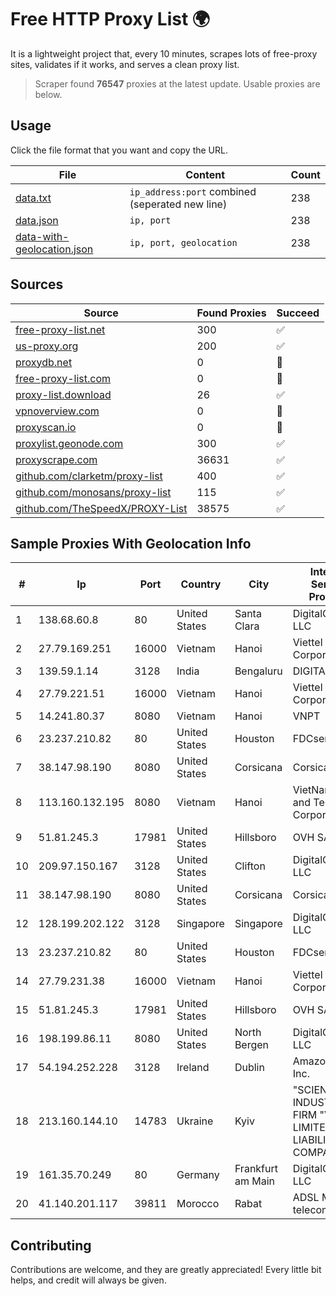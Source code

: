 
# Free HTTP Proxy List 🌍

It is a lightweight project that, every 10 minutes, scrapes lots of free-proxy sites, validates if it works, and serves a clean proxy list.


> Scraper found **76547** proxies at the latest update. Usable proxies are below.

## Usage

Click the file format that you want and copy the URL.


|File|Content|Count|
|----|-------|-----|
|[data.txt](https://raw.githubusercontent.com/themiralay/Proxy-List-World/master/data.txt)|`ip_address:port` combined (seperated new line)|238|
|[data.json](https://raw.githubusercontent.com/themiralay/Proxy-List-World/master/data.json)|`ip, port`|238|
|[data-with-geolocation.json](https://raw.githubusercontent.com/themiralay/Proxy-List-World/master/data-with-geolocation.json)|`ip, port, geolocation`|238|

## Sources

|Source|Found Proxies|Succeed|
|------|-------------|-------|
|[free-proxy-list.net](https://free-proxy-list.net)|300|✅|
|[us-proxy.org](https://www.us-proxy.org)|200|✅|
|[proxydb.net](http://proxydb.net)|0|🚫|
|[free-proxy-list.com](https://free-proxy-list.com/?page=&port=&type%5B%5D=http&type%5B%5D=https&up_time=0&search=Search)|0|🚫|
|[proxy-list.download](https://www.proxy-list.download/HTTP)|26|✅|
|[vpnoverview.com](https://vpnoverview.com/privacy/anonymous-browsing/free-proxy-servers)|0|🚫|
|[proxyscan.io](https://www.proxyscan.io)|0|🚫|
|[proxylist.geonode.com](https://proxylist.geonode.com/api/proxy-list?limit=300&page=1&sort_by=lastChecked&sort_type=desc&protocols=http,https)|300|✅|
|[proxyscrape.com](https://api.proxyscrape.com/v2/?request=displayproxies&protocol=http&timeout=10000&country=all&ssl=all&anonymity=all)|36631|✅|
|[github.com/clarketm/proxy-list](https://raw.githubusercontent.com/clarketm/proxy-list/master/proxy-list-raw.txt)|400|✅|
|[github.com/monosans/proxy-list](https://raw.githubusercontent.com/monosans/proxy-list/main/proxies/http.txt)|115|✅|
|[github.com/TheSpeedX/PROXY-List](https://raw.githubusercontent.com/TheSpeedX/PROXY-List/master/http.txt)|38575|✅|


## Sample Proxies With Geolocation Info

|#|Ip|Port|Country|City|Internet Service Provider|
|-|--|----|-------|----|-------------------------|
|1|138.68.60.8|80|United States|Santa Clara|DigitalOcean, LLC|
|2|27.79.169.251|16000|Vietnam|Hanoi|Viettel Corporation|
|3|139.59.1.14|3128|India|Bengaluru|DIGITALOCEAN|
|4|27.79.221.51|16000|Vietnam|Hanoi|Viettel Corporation|
|5|14.241.80.37|8080|Vietnam|Hanoi|VNPT|
|6|23.237.210.82|80|United States|Houston|FDCservers.net|
|7|38.147.98.190|8080|United States|Corsicana|Corsicana ISD|
|8|113.160.132.195|8080|Vietnam|Hanoi|VietNam Post and Telecom Corporation|
|9|51.81.245.3|17981|United States|Hillsboro|OVH SAS|
|10|209.97.150.167|3128|United States|Clifton|DigitalOcean, LLC|
|11|38.147.98.190|8080|United States|Corsicana|Corsicana ISD|
|12|128.199.202.122|3128|Singapore|Singapore|DigitalOcean, LLC|
|13|23.237.210.82|80|United States|Houston|FDCservers.net|
|14|27.79.231.38|16000|Vietnam|Hanoi|Viettel Corporation|
|15|51.81.245.3|17981|United States|Hillsboro|OVH SAS|
|16|198.199.86.11|8080|United States|North Bergen|DigitalOcean, LLC|
|17|54.194.252.228|3128|Ireland|Dublin|Amazon.com, Inc.|
|18|213.160.144.10|14783|Ukraine|Kyiv|"SCIENTIFIC-INDUSTRIAL FIRM "VOLZ" LIMITED LIABILITY COMPANY|
|19|161.35.70.249|80|Germany|Frankfurt am Main|DigitalOcean, LLC|
|20|41.140.201.117|39811|Morocco|Rabat|ADSL Maroc telecom|



## Contributing

Contributions are welcome, and they are greatly appreciated! Every
little bit helps, and credit will always be given.

